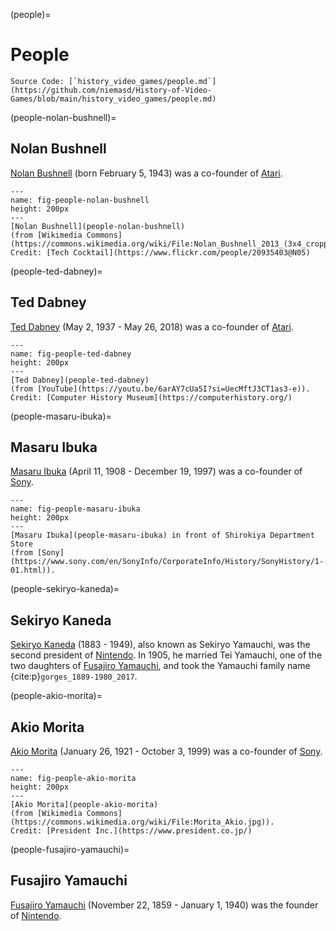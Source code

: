 (people)=
# People

```{note}
Source Code: [`history_video_games/people.md`](https://github.com/niemasd/History-of-Video-Games/blob/main/history_video_games/people.md)
```

(people-nolan-bushnell)=
## Nolan Bushnell
[Nolan Bushnell](people-nolan-bushnell) (born February 5, 1943) was a co-founder of [Atari](consoles-atari).

```{figure} ../images/people/nolan-bushnell.jpg
---
name: fig-people-nolan-bushnell
height: 200px
---
[Nolan Bushnell](people-nolan-bushnell)
(from [Wikimedia Commons](https://commons.wikimedia.org/wiki/File:Nolan_Bushnell_2013_(3x4_cropped).jpg)).
Credit: [Tech Cocktail](https://www.flickr.com/people/20935403@N05)
```

(people-ted-dabney)=
## Ted Dabney
[Ted Dabney](people-ted-dabney) (May 2, 1937 - May 26, 2018) was a co-founder of [Atari](consoles-atari).

```{figure} ../images/people/ted-dabney.jpg
---
name: fig-people-ted-dabney
height: 200px
---
[Ted Dabney](people-ted-dabney)
(from [YouTube](https://youtu.be/6arAY7cUa5I?si=UecMftJ3CT1as3-e)).
Credit: [Computer History Museum](https://computerhistory.org/)
```

(people-masaru-ibuka)=
## Masaru Ibuka
[Masaru Ibuka](people-masaru-ibuka) (April 11, 1908 - December 19, 1997) was a co-founder of [Sony](consoles-sony).

```{figure} ../images/people/masaru-ibuka.jpg
---
name: fig-people-masaru-ibuka
height: 200px
---
[Masaru Ibuka](people-masaru-ibuka) in front of Shirokiya Department Store
(from [Sony](https://www.sony.com/en/SonyInfo/CorporateInfo/History/SonyHistory/1-01.html)).
```

(people-sekiryo-kaneda)=
## Sekiryo Kaneda
[Sekiryo Kaneda](people-sekiryo-kaneda) (1883 - 1949), also known as Sekiryo Yamauchi,
was the second president of [Nintendo](consoles-nintendo).
In 1905, he married Tei Yamauchi, one of the two daughters of [Fusajiro Yamauchi](people-fusajiro-yamauchi),
and took the Yamauchi family name {cite:p}`gorges_1889-1980_2017`.

(people-akio-morita)=
## Akio Morita
[Akio Morita](people-akio-morita) (January 26, 1921 - October 3, 1999) was a co-founder of [Sony](consoles-sony).

```{figure} ../images/people/akio-morita.jpg
---
name: fig-people-akio-morita
height: 200px
---
[Akio Morita](people-akio-morita)
(from [Wikimedia Commons](https://commons.wikimedia.org/wiki/File:Morita_Akio.jpg)).
Credit: [President Inc.](https://www.president.co.jp/)
```

(people-fusajiro-yamauchi)=
## Fusajiro Yamauchi
[Fusajiro Yamauchi](people-fusajiro-yamauchi) (November 22, 1859 - January 1, 1940) was the founder of [Nintendo](consoles-nintendo).
